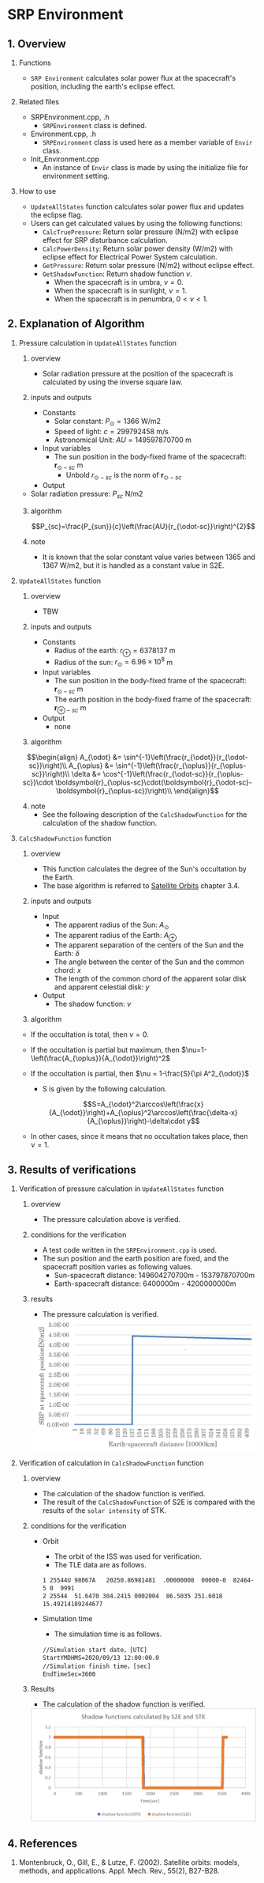 # SRP Environment

## 1.  Overview

1. Functions
   - `SRP Environment` calculates solar power flux at the spacecraft's position, including the earth's eclipse effect.

2. Related files
   - SRPEnvironment.cpp, .h
     - `SRPEnvironment` class is defined. 
   - Environment.cpp, .h
     - `SRPEnvironment` class is used here as a member variable of `Envir` class.
   - Init_Environment.cpp
     - An instance of `Envir` class is made by using the initialize file for environment setting.

3. How to use
   - `UpdateAllStates` function calculates solar power flux and updates the eclipse flag.
   - Users can get calculated values by using the following functions:
     - `CalcTruePressure`: Return solar pressure (N/m2) with eclipse effect for SRP disturbance calculation.
     - `CalcPowerDensity`: Return solar power density (W/m2) with eclipse effect for Electrical Power System calculation.
     - `GetPressure`: Return solar pressure (N/m2) without eclipse effect.
     - `GetShadowFunction`: Return shadow function $\nu$.
       - When the spacecraft is in umbra, $\nu=0$.
       - When the spacecraft is in sunlight, $\nu=1$.
       - When the spacecraft is in penumbra, $0<\nu<1$.

   

## 2. Explanation of Algorithm
1. Pressure calculation in `UpdateAllStates` function

   1. overview
      - Solar radiation pressure at the position of the spacecraft is calculated by using the inverse square law.

   2. inputs and outputs
      - Constants
        - Solar constant: $P_{\odot} = 1366$ W/m2
        - Speed of light: $c = 299792458$ m/s
        - Astronomical Unit: $AU = 149597870700$ m
      - Input variables
        -  The sun position in the body-fixed frame of the spacecraft: $\boldsymbol{r}_{\odot-sc}$ m
           -  Unbold $r_{\odot-sc}$ is the norm of $\boldsymbol{r}_{\odot-sc}$
      - Output
     - Solar radiation pressure: $P_{sc}$ N/m2

   3. algorithm
      ```math
      P_{sc}=\frac{P_{sun}}{c}\left(\frac{AU}{r_{\odot-sc}}\right)^{2}
      ```
      
   4. note
      - It is known that the solar constant value varies between 1365 and 1367 W/m2, but it is handled as a constant value in S2E. 
   
2. `UpdateAllStates` function
   1. overview
      - TBW

   2. inputs and outputs
      - Constants
        - Radius of the earth: $r_{\oplus}=6378137$ m
        - Radius of the sun: $r_{\odot}=6.96\times10^{8}$ m
      - Input variables
        - The sun position in the body-fixed frame of the spacecraft: $\boldsymbol{r}_{\odot-sc}$ m
        - The earth position in the body-fixed frame of the spacecraft: $\boldsymbol{r}_{\oplus-sc}$ m
      - Output
        - none

   3. algorithm
   ```math
   \begin{align}
     A_{\odot} &= \sin^{-1}\left(\frac{r_{\odot}}{r_{\odot-sc}}\right)\\
     A_{\oplus} &= \sin^{-1}\left(\frac{r_{\oplus}}{r_{\oplus-sc}}\right)\\
     \delta &= \cos^{-1}\left(\frac{r_{\odot-sc}}{r_{\oplus-sc}}\cdot \boldsymbol{r}_{\oplus-sc}\cdot(\boldsymbol{r}_{\odot-sc}-\boldsymbol{r}_{\oplus-sc})\right)\\
   \end{align}
   ```
   
   4. note
      - See the following description of the `CalcShadowFunction` for the calculation of the shadow function.

3. `CalcShadowFunction` function
   1. overview
      - This function calculates the degree of the Sun's occultation by the Earth.
      - The base algorithm is referred to [Satellite Orbits](https://www.springer.com/jp/book/9783540672807) chapter 3.4. 

   2. inputs and outputs
      - Input
         - The apparent radius of the Sun: $A_{\odot}$
         - The apparent radius of the Earth: $A_{\oplus}$
         - The apparent separation of the centers of the Sun and the Earth: $\delta$
         - The angle between the center of the Sun and the common chord: $x$
         - The length of the common chord of the apparent solar disk and apparent celestial disk: $y$
      - Output
         - The shadow function: $\nu$

   3. algorithm
     - If the occultation is total, then $\nu=0$.
      - If the occultation is partial but maximum, then $\nu=1-\left(\frac{A_{\oplus}}{A_{\odot}}\right)^2$
      - If the occultation is partial, then $\nu = 1-\frac{S}{\pi A^2_{\odot}}$
         - S is given by the following calculation.

         ```math
         S=A_{\odot}^2\arccos\left(\frac{x}{A_{\odot}}\right)+A_{\oplus}^2\arccos\left(\frac{\delta-x}{A_{\oplus}}\right)-\delta\cdot y
         ```
      - In other cases, since it means that no occultation takes place, then $\nu=1$.


## 3. Results of verifications

1. Verification of pressure calculation in `UpdateAllStates` function
   1. overview
      - The pressure calculation above is verified.
      
   2. conditions for the verification
      - A test code written in the `SRPEnvironment.cpp` is used.
      - The sun position and the earth position are fixed, and the spacecraft position varies as following values.
        - Sun-spacecraft distance: 149604270700m - 153797870700m
        - Earth-spacecraft distance: 6400000m - 4200000000m

   3. results
      - The pressure calculation is verified.

      <img src="./figs/Result_SRP_calculation.JPG" alt="SummaryCalculationTime" style="zoom: 50%;" />

2. Verification of calculation in `CalcShadowFunction` function
   1. overview
      - The calculation of the shadow function is verified.
      - The result of the `CalcShadowFunction` of S2E is compared with the results of the `solar intensity` of STK.

   2. conditions for the verification
      - Orbit
         - The orbit of the ISS was used for verification.
         - The TLE data are as follows.
         ```
         1 25544U 98067A   20250.86981481  .00000008  00000-0  82464-5 0  9991
         2 25544  51.6470 304.2415 0002004  86.5035 251.6018 15.49214189244677
         ```
      
      - Simulation time
         - The simulation time is as follows.
         ```
         //Simulation start date，[UTC]
         StartYMDHMS=2020/09/13 12:00:00.0
         //Simulation finish time，[sec]
         EndTimeSec=3600
         ```

   3. Results
      - The calculation of the shadow function is verified.
      <img src="./figs/Result_SRPEnvironment_shadowfunction.jpg" alt="Result_SRPEnvironment_shadowfunction" style="zoom: 50%;" />


## 4. References
1. Montenbruck, O., Gill, E., & Lutze, F. (2002). Satellite orbits: models, methods, and applications. Appl. Mech. Rev., 55(2), B27-B28.